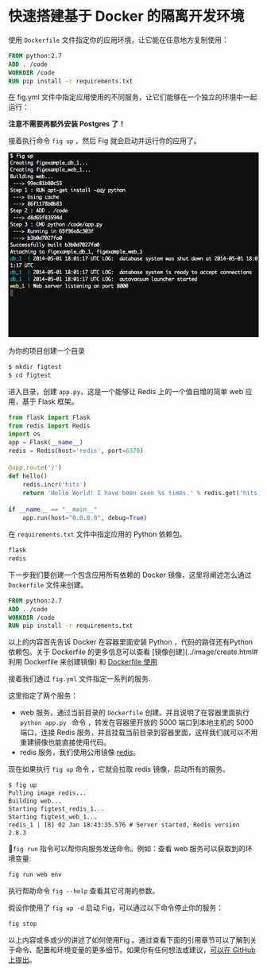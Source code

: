 # 快速搭建基于 Docker 的隔离开发环境

使用 `Dockerfile` 文件指定你的应用环境，让它能在任意地方复制使用：

```Dockerfile
FROM python:2.7
ADD . /code
WORKDIR /code
RUN pip install -r requirements.txt
```

在 fig.yml 文件中指定应用使用的不同服务，让它们能够在一个独立的环境中一起运行：

**注意不需要再额外安装 Postgres 了！**

接着执行命令 `fig up` ，然后 Fig 就会启动并运行你的应用了。

![Docker](../images/fig-example-large.png)

为你的项目创建一个目录

```sh
$ mkdir figtest
$ cd figtest
```

进入目录，创建 `app.py`，这是一个能够让 Redis 上的一个值自增的简单 web 应用，基于 Flask 框架。

```python
from flask import Flask
from redis import Redis
import os
app = Flask(__name__)
redis = Redis(host='redis', port=6379)

@app.route('/')
def hello()
    redis.incr('hits')
    return 'Hello World! I have been seen %s times.' % redis.get('hits')

if __name__ == "__main__"
    app.run(host="0.0.0.0", debug=True)
```

在 `requirements.txt` 文件中指定应用的 Python 依赖包。

```sh
flask
redis
```

下一步我们要创建一个包含应用所有依赖的 Docker 镜像，这里将阐述怎么通过 `Dockerfile` 文件来创建。

```Dockerfile
FROM python:2.7
ADD . /code
WORKDIR /code
RUN pip install -r requirements.txt
```

以上的内容首先告诉 Docker 在容器里面安装 Python ，代码的路径还有Python 依赖包。关于 Dockerfile 的更多信息可以查看 [镜像创建](../image/create.html#利用 Dockerfile 来创建镜像) 和 [Dockerfile 使用](../dockerfile/)

接着我们通过 `fig.yml` 文件指定一系列的服务.

这里指定了两个服务：

* web 服务，通过当前目录的 `Dockerfile` 创建。并且说明了在容器里面执行`python app.py ` 命令 ，转发在容器里开放的 5000 端口到本地主机的 5000 端口，连接 Redis 服务，并且挂载当前目录到容器里面，这样我们就可以不用重建镜像也能直接使用代码。
* redis 服务，我们使用公用镜像 [redis](https://registry.hub.docker.com/_/redis/)。

现在如果执行 `fig up` 命令 ，它就会拉取 redis 镜像，启动所有的服务。

    $ fig up
    Pulling image redis...
    Building web...
    Starting figtest_redis_1...
    Starting figtest_web_1...
    redis_1 | [8] 02 Jan 18:43:35.576 # Server started, Redis version 2.8.3

`fig run` 指令可以帮你向服务发送命令。例如：查看 web 服务可以获取到的环境变量:

```sh
fig run web env
```

执行帮助命令 `fig --help` 查看其它可用的参数。

假设你使用了 `fig up -d` 启动 Fig，可以通过以下命令停止你的服务：

```sh
fig stop
```

以上内容或多或少的讲述了如何使用Fig 。通过查看下面的引用章节可以了解到关于命令、配置和环境变量的更多细节。如果你有任何想法或建议，[可以在 GitHub 上提出](https://github.com/docker/fig)。
